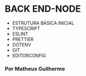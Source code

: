 # BACK END-NODE

- ESTRUTURA BÁSICA INICIAL
- TYPESCRIPT
- ESLINT
- PRETTIER
- DOTENV
- GIT
- EDITORCONFIG

### Por Matheus Guilherme
